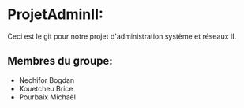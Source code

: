 # ProjetAdminII:
Ceci est le git pour notre projet d'administration système et réseaux II.

## Membres du groupe:

- Nechifor Bogdan
- Kouetcheu Brice
- Pourbaix Michaël

